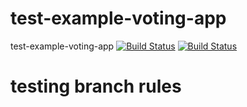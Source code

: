 # test-example-voting-app
test-example-voting-app
[![Build Status](http://34.32.68.87:8080/buildStatus/icon?job=instavote%2Fworker-built)](http://34.32.68.87:8080/job/instavote/job/worker-built/)
[![Build Status](http://34.32.68.87:8080/buildStatus/icon?job=instavote%2Fworker-test&subject=UnitTest)](http://34.32.68.87:8080/job/instavote/job/worker-test/)
# testing branch rules
